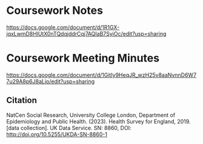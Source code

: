 # Coursework Notes
https://docs.google.com/document/d/1R1GX-jqxLwmD8HlUtX0nTQdqjddrCqj7AQIaB7SyiOc/edit?usp=sharing
# Coursework Meeting Minutes
https://docs.google.com/document/d/1GitIy9HeqJR_wzH25v8aaNvnnD6W77u29A8p6J8aLjo/edit?usp=sharing

## Citation

NatCen Social Research, University College London, Department of Epidemiology and Public Health. (2023). Health Survey for England, 2019. [data collection]. UK Data Service. SN:
8860, DOI: http://doi.org/10.5255/UKDA-SN-8860-1
